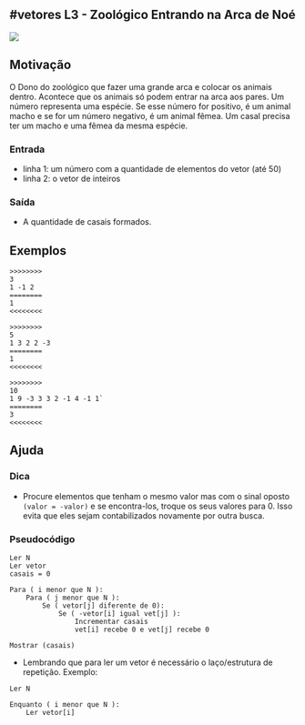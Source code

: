 ## #vetores L3 - Zoológico Entrando na Arca de Noé


![](https://raw.githubusercontent.com/qxcodefup/arcade/master/base/087/__capa.jpg)

## Motivação

O Dono do zoológico que fazer uma grande arca e colocar os animais dentro. Acontece que os animais só podem entrar na arca aos pares. Um número representa uma espécie. Se esse número for positivo, é um animal macho e se for um número negativo, é um animal fêmea. Um casal precisa ter um macho e uma fêmea da mesma espécie.

### Entrada

*   linha 1: um número com a quantidade de elementos do vetor (até 50)
*   linha 2: o vetor de inteiros

### Saída

*   A quantidade de casais formados.

## Exemplos

```
>>>>>>>>
3
1 -1 2
========
1
<<<<<<<<

>>>>>>>>
5
1 3 2 2 -3
========
1
<<<<<<<<

>>>>>>>>
10
1 9 -3 3 3 2 -1 4 -1 1`
========
3
<<<<<<<<
```

## Ajuda

### Dica
- Procure elementos que tenham o mesmo valor mas com o sinal oposto `(valor = -valor)` e se encontra-los, troque os seus valores para 0. Isso evita que eles sejam contabilizados novamente por outra busca.


### Pseudocódigo
```
Ler N
Ler vetor
casais = 0

Para ( i menor que N ):
    Para ( j menor que N ):
        Se ( vetor[j] diferente de 0):
            Se ( -vetor[i] igual vet[j] ):
                Incrementar casais
                vet[i] recebe 0 e vet[j] recebe 0

Mostrar (casais)
```

- Lembrando que para ler um vetor é necessário o laço/estrutura de repetição. Exemplo:
```
Ler N

Enquanto ( i menor que N ):
    Ler vetor[i]
```
#
